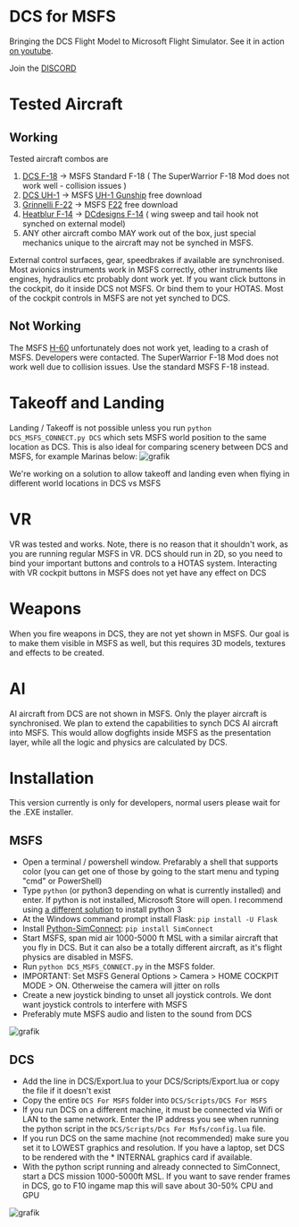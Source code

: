 # DCS for MSFS
Bringing the DCS Flight Model to Microsoft Flight Simulator.
See it in action [on youtube](https://www.youtube.com/channel/UCZobogo5kNABPsUp_W4tU0Q).

Join the [DISCORD](https://discord.gg/j9WuCrsY8y)

# Tested Aircraft
## Working
Tested aircraft combos are
1. [DCS F-18](https://www.digitalcombatsimulator.com/en/shop/modules/hornet/) -> MSFS Standard F-18 ( The SuperWarrior F-18 Mod does not work well - collision issues )
2. [DCS UH-1](https://www.digitalcombatsimulator.com/en/products/helicopters/huey/) -> MSFS [UH-1 Gunship](https://fr.flightsim.to/file/24313/uh-1c-huey-gunship) free download
3. [Grinnelli F-22](https://fsoutlet.com/f22/) -> MSFS [F22](https://flightsim.to/file/16413/lockheed-martin-f-22a-raptor-top-mach-studios-freeware-edition) free download
4. [Heatblur F-14](https://store.heatblur.com/products/test-product) -> [DCdesigns F-14](https://www.justflight.com/product/dc-designs-f14-a-b-tomcat-microsoft-flight-simulator)  ( wing sweep and tail hook not synched on external model)
5. ANY other aircraft combo MAY work out of the box, just special mechanics unique to the aircraft may not be synched in MSFS.

External control surfaces, gear, speedbrakes if available are synchronised. Most avionics instruments work in MSFS correctly, other instruments like engines, hydraulics etc probably dont work yet.
If you want click buttons in the cockpit, do it inside DCS not MSFS. Or bind them to your HOTAS. Most of the cockpit controls in MSFS are not yet synched to DCS.


## Not Working
The MSFS [H-60](https://flightsim.to/file/21192/native-h-60-project-wip) unfortunately does not work yet, leading to a crash of MSFS. Developers were contacted.
The SuperWarrior F-18 Mod does not work well due to collision issues. Use the standard MSFS F-18 instead.

# Takeoff and Landing
Landing / Takeoff is not possible unless you run `python DCS_MSFS_CONNECT.py DCS` which sets MSFS world position to the same location as DCS.
This is also ideal for comparing scenery between DCS and MSFS, for example Marinas below:
![grafik](https://user-images.githubusercontent.com/3744048/150657932-a38929c5-9a64-4694-91e6-93206b53697d.png)

We're working on a solution to allow takeoff and landing even when flying in different world locations in DCS vs MSFS

# VR
VR was tested and works. Note, there is no reason that it shouldn't work, as you are running regular MSFS in VR. DCS should run in 2D, so you need to bind your important buttons and controls to a HOTAS system. Interacting with VR cockpit buttons in MSFS does not yet have any effect on DCS

# Weapons
When you fire weapons in DCS, they are not yet shown in MSFS. Our goal is to make them visible in MSFS as well, but this requires 3D models, textures and effects to be created.

# AI
AI aircraft from DCS are not shown in MSFS. Only the player aircraft is synchronised. We plan to extend the capabilities to synch DCS AI aircraft into MSFS. This would allow dogfights inside MSFS as the presentation layer, while all the logic and physics are calculated by DCS.



# Installation

This version currently is only for developers, normal users please wait for the .EXE installer.

## MSFS
* Open a terminal / powershell window. Prefarably a shell that supports color (you can get one of those by going to the start menu and typing "cmd" or PowerShell) 
* Type `python` (or python3 depending on what is currently installed) and enter. If python is not installed, Microsoft Store will open. I recommend using [a different solution](https://stackoverflow.com/a/57421906) to install python 3
* At the Windows command prompt install Flask: `pip install -U Flask`
* Install [Python-SimConnect](https://github.com/odwdinc/Python-SimConnect): `pip install SimConnect`
* Start MSFS, span mid air 1000-5000 ft MSL with a similar aircraft that you fly in DCS. But it can also be a totally different aircraft, as it's flight physics are disabled in MSFS.
* Run `python DCS_MSFS_CONNECT.py` in the MSFS folder.
* IMPORTANT: Set MSFS General Options > Camera > HOME COCKPIT MODE > ON. Otherweise the camera will jitter on rolls
* Create a new joystick binding to unset all joystick controls. We dont want joystick controls to interfere with MSFS
* Preferably mute MSFS audio and listen to the sound from DCS

![grafik](https://user-images.githubusercontent.com/3744048/150621920-9eb15a86-a0af-455a-a90a-6f6c51e3e4ac.png)


## DCS
* Add the line in DCS/Export.lua to your DCS/Scripts/Export.lua or copy the file if it doesn't exist
* Copy the entire `DCS For MSFS` folder into `DCS/Scripts/DCS For MSFS`
* If you run DCS on a different machine, it must be connected via Wifi or LAN to the same network. Enter the IP address you see when running the python script in the `DCS/Scripts/Dcs For Msfs/config.lua` file.
* If you run DCS on the same machine (not recommended) make sure you set it to LOWEST graphics and resolution. If you have a laptop, set DCS to be rendered with the * INTERNAL graphics card if available.
* With the python script running and already connected to SimConnect, start a DCS mission 1000-5000ft MSL. If you want to save render frames in DCS, go to F10 ingame map this will save about 30-50% CPU and GPU

![grafik](https://user-images.githubusercontent.com/3744048/150621954-1e6c6d76-51f6-4c3e-ba64-5a26ade57e83.png)


